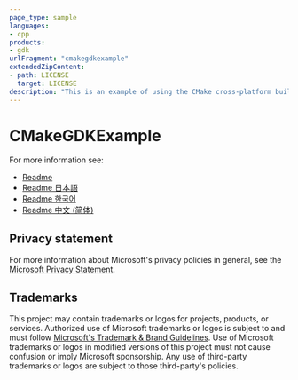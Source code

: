 ```yaml
---
page_type: sample
languages:
- cpp
products:
- gdk
urlFragment: "cmakegdkexample"
extendedZipContent:
- path: LICENSE
  target: LICENSE
description: "This is an example of using the CMake cross-platform build system to build an executable with the Microsoft Game Development Kit via the Visual Studio generator."
---
```


# CMakeGDKExample

For more information see: 
- [Readme](https://github.com/microsoft/Xbox-GDK-Samples/blob/main/Samples/Tools/CMakeGDKExample/readme_en-us.md)
- [Readme 日本語](https://github.com/microsoft/Xbox-GDK-Samples/blob/main/Samples/Tools/CMakeGDKExample/readme_ja-jp.md)
- [Readme 한국어](https://github.com/microsoft/Xbox-GDK-Samples/blob/main/Samples/Tools/CMakeGDKExample/readme_ko-kr.md)
- [Readme 中文 (简体)](https://github.com/microsoft/Xbox-GDK-Samples/blob/main/Samples/Tools/CMakeGDKExample/readme_zh-cn.md)

## Privacy statement

For more information about Microsoft's privacy policies in general, see the [Microsoft Privacy Statement](https://privacy.microsoft.com/privacystatement/).

## Trademarks

This project may contain trademarks or logos for projects, products, or services. Authorized use of Microsoft trademarks or logos is subject to and must follow [Microsoft's Trademark & Brand Guidelines](https://www.microsoft.com/en-us/legal/intellectualproperty/trademarks/usage/general). Use of Microsoft trademarks or logos in modified versions of this project must not cause confusion or imply Microsoft sponsorship. Any use of third-party trademarks or logos are subject to those third-party's policies.
